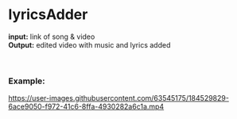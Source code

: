 # lyricsAdder

**input:** link of song &amp; video <br/>
**Output:** edited video with music and lyrics added


<br/>


### Example:

https://user-images.githubusercontent.com/63545175/184529829-6ace9050-f972-41c6-8ffa-4930282a6c1a.mp4

